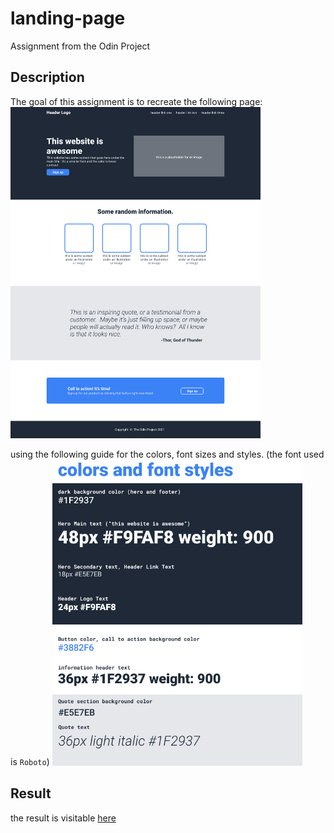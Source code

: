 # landing-page
Assignment from the Odin Project

## Description
The goal of this assignment is to recreate the following page:
<img src="images/example.png" alt="Landing Page" width="400">

using the following guide for the colors, font sizes and styles.
(the font used is `Roboto`)
<img src="images/text-styles.png" alt="text-styles" width="400">

## Result
the result is visitable [here](https://nelarys.github.io/landing-page/)
